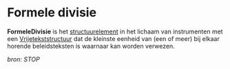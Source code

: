 # Formele divisie 

**FormeleDivisie** is het [structuurelement](#begrip-structuurelementen) in het lichaam van instrumenten met een [Vrijetekststructuur](#begrip-vrijetekststructuur) dat de kleinste eenheid van (een of meer) bij elkaar horende beleidsteksten is waarnaar kan worden verwezen.

*bron: STOP*
